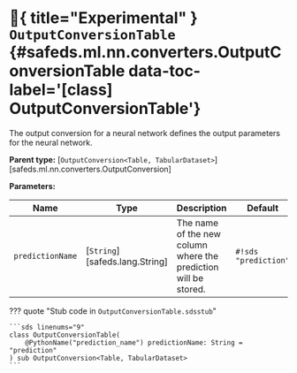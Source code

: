 # :test_tube:{ title="Experimental" } <code class="doc-symbol doc-symbol-class"></code> `OutputConversionTable` {#safeds.ml.nn.converters.OutputConversionTable data-toc-label='[class] OutputConversionTable'}

The output conversion for a neural network defines the output parameters for the neural network.

**Parent type:** [`OutputConversion<Table, TabularDataset>`][safeds.ml.nn.converters.OutputConversion]

**Parameters:**

| Name | Type | Description | Default |
|------|------|-------------|---------|
| `predictionName` | [`String`][safeds.lang.String] | The name of the new column where the prediction will be stored. | `#!sds "prediction"` |

??? quote "Stub code in `OutputConversionTable.sdsstub`"

    ```sds linenums="9"
    class OutputConversionTable(
        @PythonName("prediction_name") predictionName: String = "prediction"
    ) sub OutputConversion<Table, TabularDataset>
    ```
